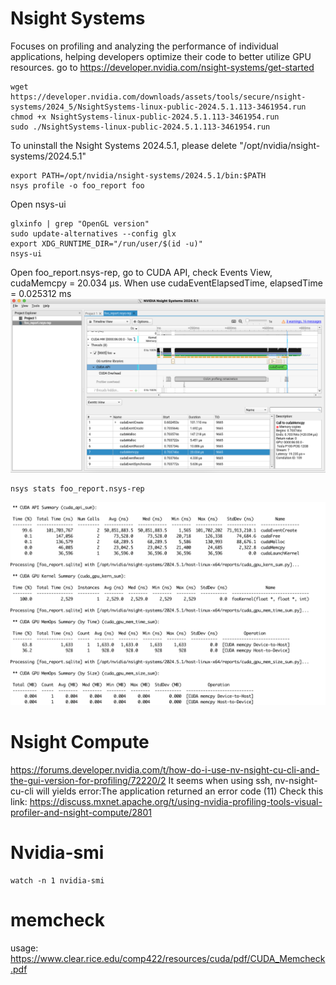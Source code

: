 # Nsight Systems
Focuses on profiling and analyzing the performance of individual applications, helping developers optimize their code to better utilize GPU resources.
go to https://developer.nvidia.com/nsight-systems/get-started
```
wget https://developer.nvidia.com/downloads/assets/tools/secure/nsight-systems/2024_5/NsightSystems-linux-public-2024.5.1.113-3461954.run
chmod +x NsightSystems-linux-public-2024.5.1.113-3461954.run
sudo ./NsightSystems-linux-public-2024.5.1.113-3461954.run
```
To uninstall the Nsight Systems 2024.5.1, please delete "/opt/nvidia/nsight-systems/2024.5.1"
```
export PATH=/opt/nvidia/nsight-systems/2024.5.1/bin:$PATH
nsys profile -o foo_report foo
```
Open nsys-ui
```
glxinfo | grep "OpenGL version"
sudo update-alternatives --config glx
export XDG_RUNTIME_DIR="/run/user/$(id -u)"
nsys-ui
```
Open foo_report.nsys-rep, go to CUDA API, check Events View, cudaMemcpy = 20.034 μs.
When use cudaEventElapsedTime, elapsedTime = 0.025312 ms
![Results Figure](images/nsys-ui.png)
```
nsys stats foo_report.nsys-rep
```
![Results Figure](images/nsys.png)

# Nsight Compute
https://forums.developer.nvidia.com/t/how-do-i-use-nv-nsight-cu-cli-and-the-gui-version-for-profiling/72220/2
It seems when using ssh, nv-nsight-cu-cli will yields error:The application returned an error code (11)
Check this link: https://discuss.mxnet.apache.org/t/using-nvidia-profiling-tools-visual-profiler-and-nsight-compute/2801

# Nvidia-smi
```
watch -n 1 nvidia-smi
```

# memcheck
usage: https://www.clear.rice.edu/comp422/resources/cuda/pdf/CUDA_Memcheck.pdf
